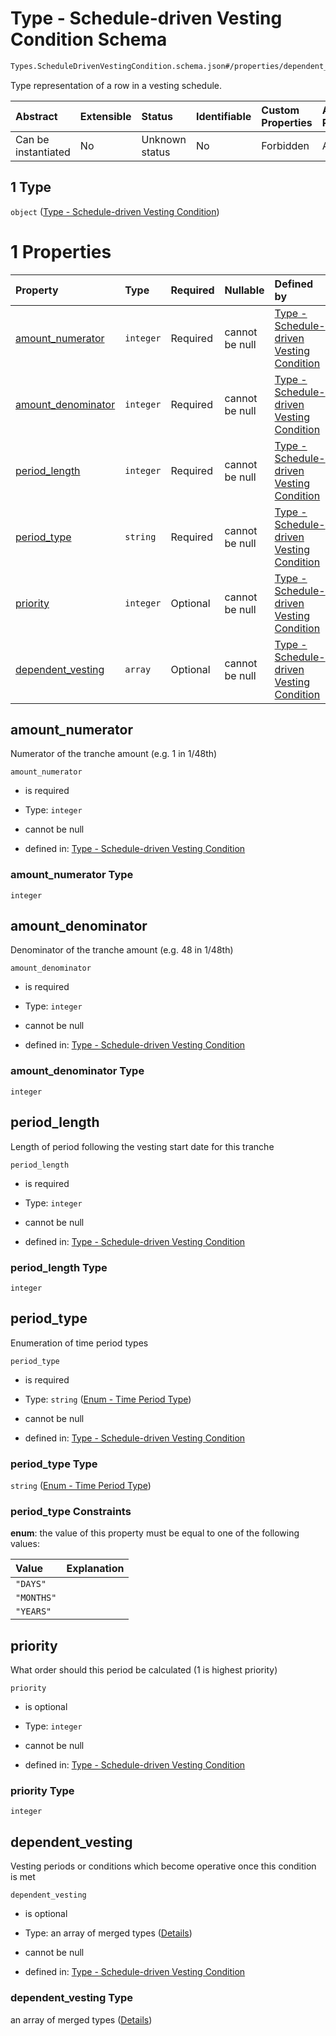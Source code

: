 # Type - Schedule-driven Vesting Condition Schema

```txt
Types.ScheduleDrivenVestingCondition.schema.json#/properties/dependent_vesting/items/anyOf/1
```

Type representation of a row in a vesting schedule.

| Abstract            | Extensible | Status         | Identifiable | Custom Properties | Additional Properties | Access Restrictions | Defined In                                                                                                                    |
| :------------------ | :--------- | :------------- | :----------- | :---------------- | :-------------------- | :------------------ | :---------------------------------------------------------------------------------------------------------------------------- |
| Can be instantiated | No         | Unknown status | No           | Forbidden         | Allowed               | none                | [EventDrivenVestingCondition.schema.json*](../../schema/types/EventDrivenVestingCondition.schema.json "open original schema") |

## 1 Type

`object` ([Type - Schedule-driven Vesting Condition](vesting-1-properties-vesting-type---eventdrivenvestingcondition-array-items-anyof-type---schedule-driven-vesting-condition.md))

# 1 Properties

| Property                                  | Type      | Required | Nullable       | Defined by                                                                                                                                                                                                                                    |
| :---------------------------------------- | :-------- | :------- | :------------- | :-------------------------------------------------------------------------------------------------------------------------------------------------------------------------------------------------------------------------------------------- |
| [amount_numerator](#amount_numerator)     | `integer` | Required | cannot be null | [Type - Schedule-driven Vesting Condition](scheduledrivenvestingcondition-properties-amount_numerator.md "Types.ScheduleDrivenVestingCondition.schema.json#/properties/amount_numerator")                                                     |
| [amount_denominator](#amount_denominator) | `integer` | Required | cannot be null | [Type - Schedule-driven Vesting Condition](scheduledrivenvestingcondition-properties-amount_denominator.md "Types.ScheduleDrivenVestingCondition.schema.json#/properties/amount_denominator")                                                 |
| [period_length](#period_length)           | `integer` | Required | cannot be null | [Type - Schedule-driven Vesting Condition](scheduledrivenvestingcondition-properties-period_length.md "Types.ScheduleDrivenVestingCondition.schema.json#/properties/period_length")                                                           |
| [period_type](#period_type)               | `string`  | Required | cannot be null | [Type - Schedule-driven Vesting Condition](scheduledrivenvestingcondition-properties-enum---time-period-type.md "Enums.Period.schema.json#/properties/period_type")                                                                           |
| [priority](#priority)                     | `integer` | Optional | cannot be null | [Type - Schedule-driven Vesting Condition](scheduledrivenvestingcondition-properties-priority.md "Types.ScheduleDrivenVestingCondition.schema.json#/properties/priority")                                                                     |
| [dependent_vesting](#dependent_vesting)   | `array`   | Optional | cannot be null | [Type - Schedule-driven Vesting Condition](scheduledrivenvestingcondition-properties-scheduledrivenvestingcondition---dependent-vesting-conditions-array.md "Types.ScheduleDrivenVestingCondition.schema.json#/properties/dependent_vesting") |

## amount_numerator

Numerator of the tranche amount (e.g. 1 in 1/48th)

`amount_numerator`

*   is required

*   Type: `integer`

*   cannot be null

*   defined in: [Type - Schedule-driven Vesting Condition](scheduledrivenvestingcondition-properties-amount_numerator.md "Types.ScheduleDrivenVestingCondition.schema.json#/properties/amount_numerator")

### amount_numerator Type

`integer`

## amount_denominator

Denominator of the tranche amount (e.g. 48 in 1/48th)

`amount_denominator`

*   is required

*   Type: `integer`

*   cannot be null

*   defined in: [Type - Schedule-driven Vesting Condition](scheduledrivenvestingcondition-properties-amount_denominator.md "Types.ScheduleDrivenVestingCondition.schema.json#/properties/amount_denominator")

### amount_denominator Type

`integer`

## period_length

Length of period following the vesting start date for this tranche

`period_length`

*   is required

*   Type: `integer`

*   cannot be null

*   defined in: [Type - Schedule-driven Vesting Condition](scheduledrivenvestingcondition-properties-period_length.md "Types.ScheduleDrivenVestingCondition.schema.json#/properties/period_length")

### period_length Type

`integer`

## period_type

Enumeration of time period types

`period_type`

*   is required

*   Type: `string` ([Enum - Time Period Type](scheduledrivenvestingcondition-properties-enum---time-period-type.md))

*   cannot be null

*   defined in: [Type - Schedule-driven Vesting Condition](scheduledrivenvestingcondition-properties-enum---time-period-type.md "Enums.Period.schema.json#/properties/period_type")

### period_type Type

`string` ([Enum - Time Period Type](scheduledrivenvestingcondition-properties-enum---time-period-type.md))

### period_type Constraints

**enum**: the value of this property must be equal to one of the following values:

| Value      | Explanation |
| :--------- | :---------- |
| `"DAYS"`   |             |
| `"MONTHS"` |             |
| `"YEARS"`  |             |

## priority

What order should this period be calculated (1 is highest priority)

`priority`

*   is optional

*   Type: `integer`

*   cannot be null

*   defined in: [Type - Schedule-driven Vesting Condition](scheduledrivenvestingcondition-properties-priority.md "Types.ScheduleDrivenVestingCondition.schema.json#/properties/priority")

### priority Type

`integer`

## dependent_vesting

Vesting periods or conditions which become operative once this condition is met

`dependent_vesting`

*   is optional

*   Type: an array of merged types ([Details](scheduledrivenvestingcondition-properties-scheduledrivenvestingcondition---dependent-vesting-conditions-array-items.md))

*   cannot be null

*   defined in: [Type - Schedule-driven Vesting Condition](scheduledrivenvestingcondition-properties-scheduledrivenvestingcondition---dependent-vesting-conditions-array.md "Types.ScheduleDrivenVestingCondition.schema.json#/properties/dependent_vesting")

### dependent_vesting Type

an array of merged types ([Details](scheduledrivenvestingcondition-properties-scheduledrivenvestingcondition---dependent-vesting-conditions-array-items.md))
